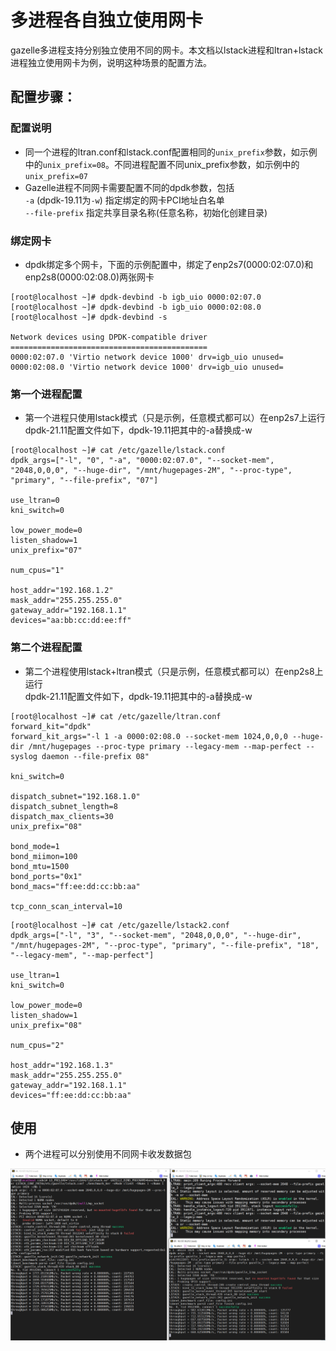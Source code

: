 # 多进程各自独立使用网卡

gazelle多进程支持分别独立使用不同的网卡。本文档以lstack进程和ltran+lstack进程独立使用网卡为例，说明这种场景的配置方法。

## 配置步骤：
### 配置说明
- 同一个进程的ltran.conf和lstack.conf配置相同的`unix_prefix`参数，如示例中的`unix_prefix=08`。不同进程配置不同unix_prefix参数，如示例中的`unix_prefix=07`
- Gazelle进程不同网卡需要配置不同的dpdk参数，包括  
  `-a` (dpdk-19.11为`-w`) 指定绑定的网卡PCI地址白名单  
  `--file-prefix` 指定共享目录名称(任意名称，初始化创建目录)

### 绑定网卡
- dpdk绑定多个网卡，下面的示例配置中，绑定了enp2s7(0000:02:07.0)和enp2s8(0000:02:08.0)两张网卡
```
[root@localhost ~]# dpdk-devbind -b igb_uio 0000:02:07.0
[root@localhost ~]# dpdk-devbind -b igb_uio 0000:02:08.0
[root@localhost ~]# dpdk-devbind -s

Network devices using DPDK-compatible driver
============================================
0000:02:07.0 'Virtio network device 1000' drv=igb_uio unused=
0000:02:08.0 'Virtio network device 1000' drv=igb_uio unused=
```

### 第一个进程配置
- 第一个进程只使用lstack模式（只是示例，任意模式都可以）在enp2s7上运行  
  dpdk-21.11配置文件如下，dpdk-19.11把其中的-a替换成-w
```
[root@localhost ~]# cat /etc/gazelle/lstack.conf
dpdk_args=["-l", "0", "-a", "0000:02:07.0", "--socket-mem", "2048,0,0,0", "--huge-dir", "/mnt/hugepages-2M", "--proc-type", "primary", "--file-prefix", "07"]

use_ltran=0
kni_switch=0

low_power_mode=0
listen_shadow=1
unix_prefix="07"

num_cpus="1"

host_addr="192.168.1.2"
mask_addr="255.255.255.0"
gateway_addr="192.168.1.1"
devices="aa:bb:cc:dd:ee:ff"
```
### 第二个进程配置
- 第二个进程使用lstack+ltran模式（只是示例，任意模式都可以）在enp2s8上运行  
  dpdk-21.11配置文件如下，dpdk-19.11把其中的-a替换成-w
```
[root@localhost ~]# cat /etc/gazelle/ltran.conf
forward_kit="dpdk"
forward_kit_args="-l 1 -a 0000:02:08.0 --socket-mem 1024,0,0,0 --huge-dir /mnt/hugepages --proc-type primary --legacy-mem --map-perfect --syslog daemon --file-prefix 08"

kni_switch=0

dispatch_subnet="192.168.1.0"
dispatch_subnet_length=8
dispatch_max_clients=30
unix_prefix="08"

bond_mode=1
bond_miimon=100
bond_mtu=1500
bond_ports="0x1"
bond_macs="ff:ee:dd:cc:bb:aa"

tcp_conn_scan_interval=10
```

```
[root@localhost ~]# cat /etc/gazelle/lstack2.conf
dpdk_args=["-l", "3", "--socket-mem", "2048,0,0,0", "--huge-dir", "/mnt/hugepages-2M", "--proc-type", "primary", "--file-prefix", "18", "--legacy-mem", "--map-perfect"]

use_ltran=1
kni_switch=0

low_power_mode=0
listen_shadow=1
unix_prefix="08"

num_cpus="2"

host_addr="192.168.1.3"
mask_addr="255.255.255.0"
gateway_addr="192.168.1.1"
devices="ff:ee:dd:cc:bb:aa"
```

## 使用
- 两个进程可以分别使用不同网卡收发数据包
<img src="../images/multiple-nic.png" alt=scene style="zoom:100%"> 

